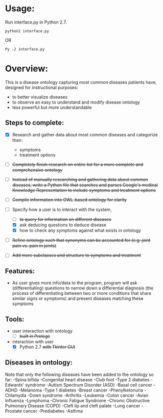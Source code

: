 # Usage:
Run interface.py in Python 2.7.
```
python2 interface.py
```
OR
```
Py -2 interface.py
```

# Overview:

This is a disease ontology capturing most common diseases patients have, designed for instructional purposes:
- to better visualize diseases
- to observe an easy to understand and modify disease ontology
- less powerful but more understandable

## Steps to complete:
- [x] Research and gather data about most common diseases and categorize their:
  - symptoms
  - treatment options
- [ ] ~~Completely finish research on entire list for a more complete and comprehensive ontology~~
- [ ] ~~Instead of manually researching and gathering data about common diseases, write a Python file that searches and parses Google's medical Knowledge Representation to include symptoms and treatment options~~

- [ ] ~~Compile information into OWL-based ontology for clarity~~
- [ ] Specify how a user is to interact with the system,
  - [ ] ~~to query for information on different diseases~~
  - [x] ask deducing questions to deduce disease
  - [x] how to check any symptoms against what exists in ontology

- [ ] ~~Refine ontology such that synonyms can be accounted for (e.g. joint pain vs. pain in joints)~~
- [ ] ~~Add more subclasses and structure to symptoms and treatment~~
## Features:
- As user gives more info/data to the program, program will ask (differentiating) questions to narrow down a differential diagnosis (the process of differentiating between two or more conditions that share similar signs or symptoms) and present diseases matching these symptoms

## Tools:
- user interaction with ontology
  - [ ] ~~built in Protege~~
- interaction with user
  - [x] Python 2.7 ~~with Tkinter GUI~~

## Diseases in ontology:
Note that only the following diseases have been added to the ontology so far:
-Spina bifida
-Congenital heart disease
-Club foot
-Type 2 diabetes
-Edwards' syndrome
-Autism Spectrum Disorder (ASD)
-Basal cell cancer
-ADHD
-Melanoma
-Type 1 diabetes
-Breast cancer
-Phenylketonuria
-Chlamydia
-Down syndrome
-Arthritis
-Leukemia
-Colon cancer
-Avian Influenza
-Lymphoma
-Chronic Fatigue Syndrome
-Chronic Obstructive Pulmonary Disease (COPD)
-Cleft lip and cleft palate
-Lung cancer
-Prostate cancer
-Prediabetes
-Asthma
